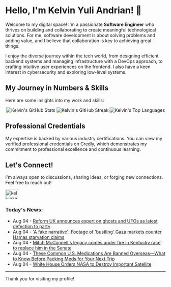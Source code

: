 # Hello, I'm Kelvin Yuli Andrian! 👋

Welcome to my digital space! I'm a passionate **Software Engineer** who thrives on building and collaborating to create meaningful technological solutions. For me, software development is about solving problems and adding value, and I believe that collaboration is key to achieving great things.

I enjoy the diverse journey within the tech world, from designing efficient backend systems and managing infrastructure with a DevOps approach, to crafting intuitive user experiences on the frontend. I also have a keen interest in cybersecurity and exploring low-level systems.

## My Journey in Numbers & Skills

Here are some insights into my work and skills:

<p align="center">
  <img src="https://github-readme-stats.vercel.app/api?username=kelvinzer0&show_icons=true&theme=radical" alt="Kelvin's GitHub Stats" />
  <img src="https://github-readme-streak-stats.herokuapp.com/?user=kelvinzer0&theme=radical" alt="Kelvin's GitHub Streak" />
  <img src="https://github-readme-stats.vercel.app/api/top-langs/?username=kelvinzer0&layout=compact&theme=radical" alt="Kelvin's Top Languages" />
</p>

## Professional Credentials

My expertise is backed by various industry certifications. You can view my verified professional credentials on [Credly](https://www.credly.com/users/kelvin-yuli-andrian/badges), which demonstrates my commitment to professional excellence and continuous learning.

## Let's Connect!

I'm always open to discussions, sharing ideas, or forging new connections. Feel free to reach out!

<p align="left">
    <a href="https://linkedin.com/in/kelvinzero" target="blank"><img align="center" src="https://cdn.jsdelivr.net/npm/simple-icons@3.0.1/icons/linkedin.svg" alt="kelvinzero" height="30" width="40" /></a>
</p>

### Today's News:

<!-- feed start -->
- Aug 04 - [Reform UK announces expert on ghosts and UFOs as latest defection to party](https://www.yahoo.com/news/articles/reform-uk-announces-ghost-ufo-131413944.html)
- Aug 04 - ['A fake narrative': Footage of 'bustling' Gaza markets counter Hamas starvation claims](https://www.yahoo.com/news/articles/fake-narrative-footage-bustling-gaza-175046795.html)
- Aug 04 - [Mitch McConnell's legacy comes under fire in Kentucky race to replace him in the Senate](https://www.yahoo.com/news/articles/mitch-mcconnells-legacy-comes-under-172431921.html)
- Aug 04 - [These Common U.S. Medications Are Banned Overseas—What to Know Before Packing Meds for Your Next Trip](https://www.yahoo.com/lifestyle/articles/common-u-medications-banned-overseas-171726550.html)
- Aug 04 - [White House Orders NASA to Destroy Important Satellite](https://www.yahoo.com/news/articles/white-house-orders-nasa-destroy-171440771.html)
<!-- feed end -->

---

Thank you for visiting my profile!